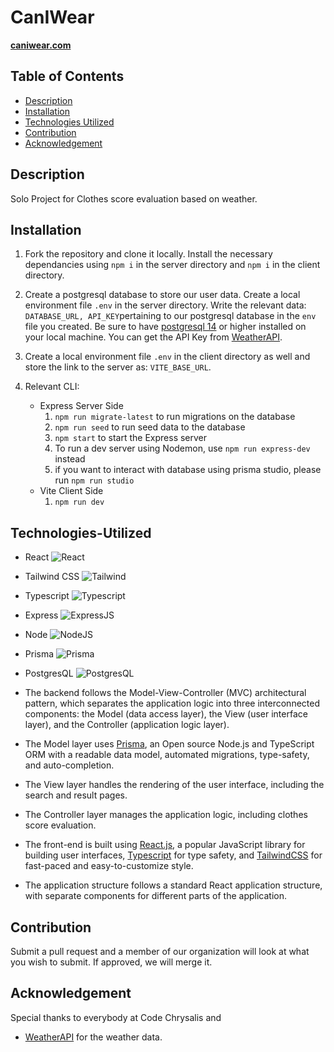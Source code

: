 # CanIWear
**[caniwear.com](https://caniwear.onrender.com/)**

## Table of Contents
* [Description](#description)
* [Installation](#installation)
* [Technologies Utilized](#technologies-utilized)
* [Contribution](#contribution)
* [Acknowledgement](#acknowledgement)

## Description
Solo Project for Clothes score evaluation based on weather.

## Installation
1. Fork the repository and clone it locally. Install the necessary dependancies using ```npm i``` in the server directory and  ```npm i``` in the client directory. 
2. Create a postgresql database to store our user data. Create a local environment file ```.env``` in the server directory.  Write the relevant data: ``` DATABASE_URL, API_KEY```pertaining to our postgresql database in the ```env``` file you created.
Be sure to have [postgresql 14](https://www.postgresql.org/) or higher installed on your local machine. You can get the API Key from [WeatherAPI](https://www.weatherapi.com/).

3. Create a local environment file ```.env``` in the client directory as well and store the link to the server as: ```VITE_BASE_URL```. 

4. Relevant CLI:    
    - Express Server Side
        1. ```npm run migrate-latest``` to run migrations on the database
        2. ```npm run seed``` to run seed data to the database
        3. ```npm start``` to start the Express server
        4. To run a dev server using Nodemon, use ```npm run express-dev``` instead
        5. if you want to interact with database using prisma studio, please run ```npm run studio```
    - Vite Client Side
        1. ```npm run dev```

 ## Technologies-Utilized
 - React ![React](https://img.shields.io/badge/React-20232A?style=for-the-badge&logo=react&logoColor=61DAFB)
 - Tailwind CSS ![Tailwind](https://img.shields.io/badge/Tailwind_CSS-38B2AC?style=for-the-badge&logo=tailwind-css&logoColor=white)
 - Typescript ![Typescript](https://img.shields.io/badge/TypeScript-007ACC?style=for-the-badge&logo=typescript&logoColor=white)
- Express ![ExpressJS](https://img.shields.io/badge/Express%20js-000000?style=for-the-badge&logo=express&logoColor=white)
- Node ![NodeJS](https://img.shields.io/badge/Node%20js-339933?style=for-the-badge&logo=nodedotjs&logoColor=white)
- Prisma ![Prisma](https://img.shields.io/badge/Prisma-3982CE?style=for-the-badge&logo=Prisma&logoColor=white)
- PostgresQL ![PostgresQL](https://img.shields.io/badge/PostgreSQL-316192?style=for-the-badge&logo=postgresql&logoColor=white)

- The backend follows the Model-View-Controller (MVC) architectural pattern, which separates the application logic into three interconnected components: the Model (data access layer), the View (user interface layer), and the Controller (application logic layer).
- The Model layer uses [Prisma](https://www.prisma.io/), an Open source Node.js and TypeScript ORM with a readable data model, automated migrations, type-safety, and auto-completion.
- The View layer handles the rendering of the user interface, including the search and result pages.
- The Controller layer manages the application logic, including clothes score evaluation.
- The front-end is built using [React.js](https://react.dev/), a popular JavaScript library for building user interfaces, [Typescript](https://www.typescriptlang.org/) for type safety, and [TailwindCSS](https://tailwindcss.com/) for fast-paced and easy-to-customize style.
- The application structure follows a standard React application structure, with separate components for different parts of the application.

## Contribution
 Submit a pull request and a member of our organization will look at what you wish to submit. If approved, we will merge it.

## Acknowledgement
Special thanks to everybody at Code Chrysalis and
- [WeatherAPI](https://www.weatherapi.com/) for the weather data.
